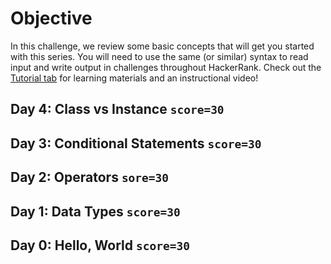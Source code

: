 # Objective

In this challenge, we review some basic concepts that will get you started with this series.
You will need to use the same (or similar) syntax to read input and write output in challenges throughout HackerRank.
Check out the [Tutorial tab](https://www.hackerrank.com/challenges/30-hello-world/tutorial) for learning materials and an instructional video!

## Day 4: Class vs Instance `score=30`
## Day 3: Conditional Statements `score=30`
## Day 2: Operators `sore=30`
## Day 1: Data Types `score=30`
## Day 0: Hello, World `score=30`

